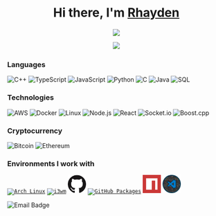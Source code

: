<div align="center">
   <h1>Hi there, I'm <a href="https://www.arkansoftware.com">Rhayden</a></h1>
  <img align='center' src='https://64.media.tumblr.com/717baba1231895eac273cf79d042f13d/99fb765c55ab765d-93/s540x810/174a4baafe94b72f78da5e66759382aae20f16b2.gif' width='200"'>
</div>

<p align="center">
  <a href="https://github.com/MarcoRhayden"><img src="https://readme-typing-svg.herokuapp.com/?lines=Full-stack%20developer!;Cybersecurity%20and%20Hacking%20Lover;10%2B%20years%20of%20coding%20experience;Always%20learning%20new%20things&font=Fira%20Code&center=true&width=440&height=45&color=f75c7e&vCenter=true&size=22"></a>
</p>

### Languages

![C++](https://img.shields.io/badge/-C++-000?&logo=c%2b%2b&logoColor=00599C)
![TypeScript](https://img.shields.io/badge/-TypeScript-000?&logo=TypeScript)
![JavaScript](https://img.shields.io/badge/-JavaScript-000?&logo=JavaScript)
![Python](https://img.shields.io/badge/-Python-000?&logo=Python)
![C](https://img.shields.io/badge/-C-000?&logo=C)
![Java](https://img.shields.io/badge/-Java-000?&logo=Java&logoColor=007396)
![SQL](https://img.shields.io/badge/-SQL-000?&logo=MySQL)

### Technologies

![AWS](https://img.shields.io/badge/-AWS-000?&logo=Amazon-AWS&logoColor=F90)
![Docker](https://img.shields.io/badge/-Docker-000?&logo=Docker)
![Linux](https://img.shields.io/badge/-Linux-000?&logo=Linux)
![Node.js](https://img.shields.io/badge/-Node.js-000?&logo=node.js)
![React](https://img.shields.io/badge/-React-000?&logo=React)
![Socket.io](https://img.shields.io/badge/-Socket.io-000?&logo=socket.io)
![Boost.cpp](https://img.shields.io/badge/-boost.cpp-000?&logo=boost.cpp)

### Cryptocurrency
![Bitcoin](https://img.shields.io/badge/Bitcoin-000?&logo=bitcoin)
![Ethereum](https://img.shields.io/badge/Ethereum-000?&logo=ethereum)


### Environments I work with

<code><a href="https://www.archlinux.org/"><img alt="Arch Linux" title="Arch Linux" src="https://github.com/cheesits456/cheesits456/raw/master/icons/arch.png" height="42"></a></code>
<code><a href="https://i3wm.org/"><img alt="i3wm" title="i3wm" src="https://github.com/i3/i3/blob/next/docs/logo-30.png" height="42"></a></code>
<code><a href="https://github.com/"><img alt="GitHub" title="GitHub" src="https://raw.githubusercontent.com/github/explore/78df643247d429f6cc873026c0622819ad797942/topics/github/github.png" height="42"></a></code>
<code><a href="https://github.com/features/packages"><img alt="GitHub Packages" title="GitHub Packages" src="https://github.com/cheesits456/cheesits456/raw/master/icons/packages.png" height="42"></a></code>
<code><a href="https://www.npmjs.com"><img alt="NPM" title="NPM" src="https://raw.githubusercontent.com/github/explore/80688e429a7d4ef2fca1e82350fe8e3517d3494d/topics/npm/npm.png" height="42"></a></code>
<code><a href="https://code.visualstudio.com/"><img alt="Visual Code" title="Visual Code" src="https://github.com/vscode-icons/vscode-icons/blob/master/images/logo.png" height="42"></a></code>

![Email Badge](https://img.shields.io/badge/e--mail-Rhayden%40arkansoftware.com-red)
